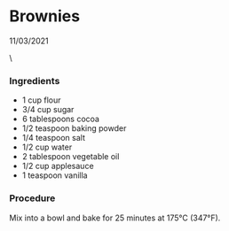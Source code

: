 # Brownies
11/03/2021

\

### Ingredients

* 1 cup flour
* 3/4 cup sugar
* 6 tablespoons cocoa
* 1/2 teaspoon baking powder
* 1/4 teaspoon salt
* 1/2 cup water
* 2 tablespoon vegetable oil
* 1/2 cup applesauce
* 1 teaspoon vanilla


### Procedure
Mix into a bowl and bake for 25 minutes at 175°C (347°F).
